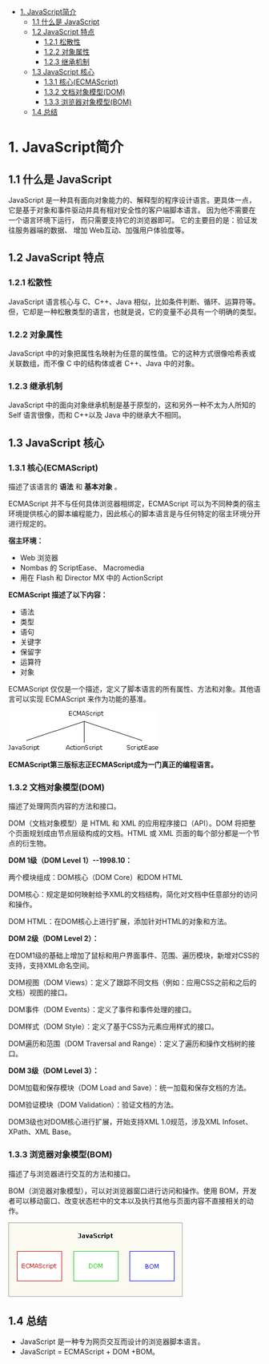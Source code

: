 - [1. JavaScript简介](#1.-javascript简介)
    - [1.1 什么是 JavaScript](#1.1-什么是-javascript)
    - [1.2 JavaScript 特点](#1.2-javascript-特点)
        - [1.2.1 松散性](#1.2.1-松散性)
        - [1.2.2 对象属性](#1.2.2-对象属性)
        - [1.2.3 继承机制](#1.2.3-继承机制)
    - [1.3 JavaScript 核心](#1.3-javascript-核心)
        - [1.3.1 核心(ECMAScript)](#1.3.1-核心(ecmascript))
        - [1.3.2 文档对象模型(DOM)](#1.3.2-文档对象模型(dom))
        - [1.3.3 浏览器对象模型(BOM)](#1.3.3-浏览器对象模型(bom))
    - [1.4 总结](#1.4-总结)

# 1. JavaScript简介

## 1.1 什么是 JavaScript

JavaScript 是一种具有面向对象能力的、解释型的程序设计语言。更具体一点，它是基于对象和事件驱动并具有相对安全性的客户端脚本语言。 因为他不需要在一个语言环境下运行， 而只需要支持它的浏览器即可。 它的主要目的是：验证发往服务器端的数据、 增加 Web互动、加强用户体验度等。


## 1.2 JavaScript 特点

### 1.2.1 松散性

JavaScript 语言核心与 C、C++、Java 相似，比如条件判断、循环、运算符等。但，它却是一种松散类型的语言，也就是说，它的变量不必具有一个明确的类型。

### 1.2.2 对象属性

JavaScript 中的对象把属性名映射为任意的属性值。它的这种方式很像哈希表或关联数组，而不像 C 中的结构体或者 C++、Java 中的对象。

### 1.2.3 继承机制
JavaScript 中的面向对象继承机制是基于原型的，这和另外一种不太为人所知的 Self 语言很像，而和 C++以及 Java 中的继承大不相同。

## 1.3 JavaScript 核心

### 1.3.1 核心(ECMAScript)

描述了该语言的 **语法** 和 **基本对象** 。

ECMAScript 并不与任何具体浏览器相绑定，ECMAScript 可以为不同种类的宿主环境提供核心的脚本编程能力，因此核心的脚本语言是与任何特定的宿主环境分开进行规定的。

**宿主环境：**

* Web 浏览器
* Nombas 的 ScriptEase、 Macromedia
* 用在 Flash 和 Director MX 中的 ActionScript

**ECMAScript 描述了以下内容：**

* 语法
* 类型
* 语句
* 关键字
* 保留字
* 运算符
* 对象

ECMAScript 仅仅是一个描述，定义了脚本语言的所有属性、方法和对象。其他语言可以实现 ECMAScript 来作为功能的基准。

![](assets/images/2017-08-03-17-27-41.png)
 
**ECMAScript第三版标志正ECMAScript成为一门真正的编程语言。**

### 1.3.2 文档对象模型(DOM)

描述了处理网页内容的方法和接口。

DOM（文档对象模型）是 HTML 和 XML 的应用程序接口（API）。DOM 将把整个页面规划成由节点层级构成的文档。HTML 或 XML 页面的每个部分都是一个节点的衍生物。

**DOM 1级（DOM Level 1）--1998.10：**

两个模块组成：DOM核心（DOM Core）和DOM HTML

DOM核心：规定是如何映射给予XML的文档结构，简化对文档中任意部分的访问和操作。

DOM HTML：在DOM核心上进行扩展，添加针对HTML的对象和方法。

**DOM 2级（DOM Level 2）：**

在DOM1级的基础上增加了鼠标和用户界面事件、范围、遍历模块，新增对CSS的支持，支持XML命名空间。

DOM视图（DOM Views）：定义了跟踪不同文档（例如：应用CSS之前和之后的文档）视图的接口。

DOM事件（DOM Events）：定义了事件和事件处理的接口。

DOM样式（DOM Style）：定义了基于CSS为元素应用样式的接口。

DOM遍历和范围（DOM Traversal and Range）：定义了遍历和操作文档树的接口。

**DOM 3级（DOM Level 3）：**

DOM加载和保存模块（DOM Load and Save）：统一加载和保存文档的方法。

DOM验证模块（DOM Validation）：验证文档的方法。

DOM3级也对DOM核心进行扩展，开始支持XML 1.0规范，涉及XML Infoset、XPath、XML Base。

### 1.3.3 浏览器对象模型(BOM)

描述了与浏览器进行交互的方法和接口。

BOM（浏览器对象模型），可以对浏览器窗口进行访问和操作。使用 BOM，开发者可以移动窗口、改变状态栏中的文本以及执行其他与页面内容不直接相关的动作。

![](assets/images/2017-08-03-17-56-12.png)
 
## 1.4 总结

* JavaScript 是一种专为网页交互而设计的浏览器脚本语言。
* JavaScript = ECMAScript + DOM +BOM。